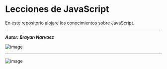 # Lecciones de JavaScript

En este repositorio alojare los conocimientos sobre JavaScript.

---
***Autor: Brayan Narvaez***



![image](https://github.com/user-attachments/assets/961afcdb-62ac-4b8e-8a30-a6428239b1c5)

---
![image](https://github.com/user-attachments/assets/547ae2b3-670b-4467-978a-5f4889dab730)

